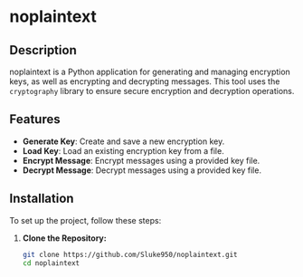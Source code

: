 # noplaintext

## Description

noplaintext is a Python application for generating and managing encryption keys, as well as encrypting and decrypting messages. This tool uses the `cryptography` library to ensure secure encryption and decryption operations.

## Features

- **Generate Key**: Create and save a new encryption key.
- **Load Key**: Load an existing encryption key from a file.
- **Encrypt Message**: Encrypt messages using a provided key file.
- **Decrypt Message**: Decrypt messages using a provided key file.

## Installation

To set up the project, follow these steps:

1. **Clone the Repository:**

   ```bash
   git clone https://github.com/Sluke950/noplaintext.git
   cd noplaintext
